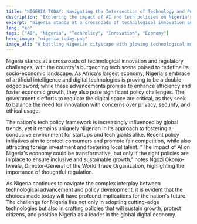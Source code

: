 ```yaml
---
title: "NIGERIA TODAY: Navigating the Intersection of Technology and Policy"
description: "Exploring the impact of AI and tech policies on Nigeria's socio-economic landscape."
excerpt: "Nigeria stands at a crossroads of technological innovation and regulatory challenges."
lang: "en"
tags: ["AI", "Nigeria", "TechPolicy", "Innovation", "Economy"]
hero_image: "nigeria-today.png"
image_alt: "A bustling Nigerian cityscape with glowing technological motifs overlaid, symbolizing growth and change."
---
```


Nigeria stands at a crossroads of technological innovation and regulatory challenges, with the country's burgeoning tech scene poised to redefine its socio-economic landscape. As Africa's largest economy, Nigeria's embrace of artificial intelligence and digital technologies is proving to be a double-edged sword; while these advancements promise to enhance efficiency and foster economic growth, they also pose significant policy challenges. The government's efforts to regulate the digital space are critical, as they seek to balance the need for innovation with concerns over privacy, security, and ethical usage.

The nation's tech policy framework is increasingly influenced by global trends, yet it remains uniquely Nigerian in its approach to fostering a conducive environment for startups and tech giants alike. Recent policy initiatives aim to protect consumers and promote fair competition, while also attracting foreign investment and fostering local talent. "The impact of AI on Nigeria's economy could be transformative, but only if the right policies are in place to ensure inclusive and sustainable growth," notes Ngozi Okonjo-Iweala, Director-General of the World Trade Organization, highlighting the importance of thoughtful regulation.

As Nigeria continues to navigate the complex interplay between technological advancement and policy development, it is evident that the choices made today will have profound implications for the nation's future. The challenge for Nigeria lies not only in adopting cutting-edge technologies but also in crafting policies that will sustain growth, protect citizens, and position Nigeria as a leader in the global digital economy.